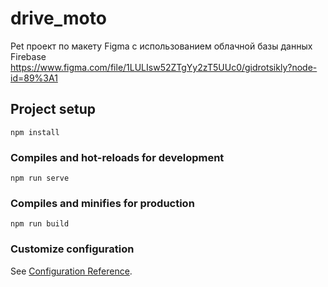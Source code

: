 # drive_moto

Pet проект по макету Figma с использованием облачной базы данных Firebase
https://www.figma.com/file/1LULIsw52ZTgYy2zT5UUc0/gidrotsikly?node-id=89%3A1

## Project setup
```
npm install
```

### Compiles and hot-reloads for development
```
npm run serve
```

### Compiles and minifies for production
```
npm run build
```

### Customize configuration
See [Configuration Reference](https://cli.vuejs.org/config/).
